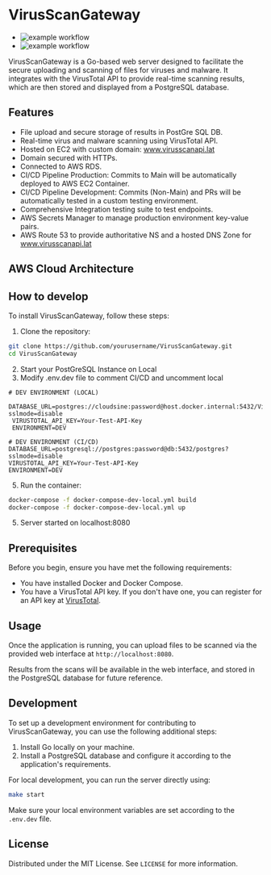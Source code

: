 # VirusScanGateway
- ![example workflow](https://github.com/Dr-Lazarus/VirusScanGateway/actions/workflows/EC2-container-webapp.yml/badge.svg)
- ![example workflow](https://github.com/Dr-Lazarus/VirusScanGateway/actions/workflows/Testing-environment.yml/badge.svg)
  
VirusScanGateway is a Go-based web server designed to facilitate the secure uploading and scanning of files for viruses and malware. It integrates with the VirusTotal API to provide real-time scanning results, which are then stored and displayed from a PostgreSQL database.

## Features

- File upload and secure storage of results in PostGre SQL DB.
- Real-time virus and malware scanning using VirusTotal API.
- Hosted on EC2 with custom domain: www.virusscanapi.lat
- Domain secured with HTTPs.
- Connected to AWS RDS.
- CI/CD Pipeline Production: Commits to Main will be automatically deployed to AWS EC2 Container.
- CI/CD Pipeline Development: Commits (Non-Main) and PRs will be automatically tested in a custom testing environment.
- Comprehensive Integration testing suite to test endpoints.
- AWS Secrets Manager to manage production environment key-value pairs.
- AWS Route 53 to provide authoritative NS and a hosted DNS Zone for www.virusscanapi.lat

## AWS Cloud Architecture


## How to develop
To install VirusScanGateway, follow these steps:

1. Clone the repository:

```bash
git clone https://github.com/yourusername/VirusScanGateway.git
cd VirusScanGateway
```

2. Start your PostGreSQL Instance on Local
3. Modify .env.dev file to comment CI/CD and uncomment local
```plaintext
# DEV ENVIRONMENT (LOCAL) 
 DATABASE_URL=postgres://cloudsine:password@host.docker.internal:5432/VirusScanGatewayDB?sslmode=disable
 VIRUSTOTAL_API_KEY=Your-Test-API-Key
 ENVIRONMENT=DEV

# DEV ENVIRONMENT (CI/CD)
DATABASE_URL=postgresql://postgres:password@db:5432/postgres?sslmode=disable
VIRUSTOTAL_API_KEY=Your-Test-API-Key
ENVIRONMENT=DEV
```
5. Run the container:
```bash
docker-compose -f docker-compose-dev-local.yml build
docker-compose -f docker-compose-dev-local.yml up
```
5. Server started on localhost:8080

## Prerequisites

Before you begin, ensure you have met the following requirements:

- You have installed Docker and Docker Compose.
- You have a VirusTotal API key. If you don't have one, you can register for an API key at [VirusTotal](https://www.virustotal.com/gui/join-us).


## Usage

Once the application is running, you can upload files to be scanned via the provided web interface at `http://localhost:8080`.

Results from the scans will be available in the web interface, and stored in the PostgreSQL database for future reference.

## Development

To set up a development environment for contributing to VirusScanGateway, you can use the following additional steps:

1. Install Go locally on your machine.
2. Install a PostgreSQL database and configure it according to the application's requirements.

For local development, you can run the server directly using:

```bash
make start
```

Make sure your local environment variables are set according to the `.env.dev` file.

## License

Distributed under the MIT License. See `LICENSE` for more information.
